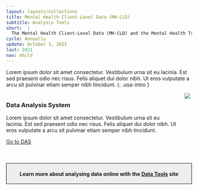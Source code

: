 ```yaml
---
layout: layouts/collections
title: Mental Health Client-Level Data (MH-CLD)
subtitle: Analysis Tools
short:  |
  The Mental Health Client-Level Data (MH-CLD) and the Mental Health Treatment Episode Data Set (MH-TEDS) systems provide information on mental health diagnoses and the mental health treatment services, outcomes, and demographic and substance use characteristics of individuals in mental health treatment facilities that report to individual state administrative data systems.
cycle: Annually
update: October 3, 2022
last: 2021
nav: mhcld
---
```


<style>
img {
    max-width: 100%;
    max-height: 100%;
}
.box1 { grid-area: box1; }
.box2 { grid-area: box2; }
.box3 { grid-area: box3; }
.box4 { grid-area: box4; }
.box5 { 
  grid-area: box5; 
  border: 1px solid #000;
  text-align: center;
  background-color: #eee;
}
.box6 { grid-area: box6; }
.box7 { grid-area: box7; }

@media screen and (max-width: 799px){
  .bento > div {
    margin-bottom: 15px;
  }
}

@media screen and (min-width: 800px){
  .bento {
    display: grid;
    grid-template-columns: auto;
    grid-template-rows: auto;
    column-gap: 20px;
    row-gap: 25px;
    grid-template-areas:
      "box2 box1 box1"
      "box3 box3 box4"
      "box5 box5 box5"
  }
</style>

Lorem ipsum dolor sit amet consectetur. Vestibulum urna sit eu lacinia. Est sed praesent odio nec risus. Felis aliquet dui dolor nibh. Ut eros vulputate a arcu sit pulvinar etiam semper nibh tincidunt. {: .usa-intro }

<div class="bento">
<div class="box1">
  <img src="https://place-hold.it/500x300" />
</div>
<div class="box2">
<h3>Data Analysis System</h3>
<p>Lorem ipsum dolor sit amet consectetur. Vestibulum urna sit eu lacinia. Est sed praesent odio nec risus. Felis aliquet dui dolor nibh. Ut eros vulputate a arcu sit pulvinar etiam semper nibh tincidunt.</p>
<a href="#" class="usa-button">Go to DAS</a>
</div>

<div class="box5">
<h4>Learn more about analysing data online with the <a href="#">Data Tools</a> site</h4>
</div>
</div>